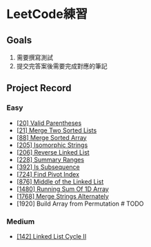 # LeetCode練習
## Goals
1. 需要撰寫測試
2. 提交完答案後需要完成對應的筆記

## Project Record
### Easy
- [[20] Valid Parentheses](./src/main/java/easy/ValidParentheses.java)
- [[21] Merge Two Sorted Lists](./src/main/java/easy/MergeTwoSortedLists.java)
- [[88] Merge Sorted Array](./src/main/java/easy/MergeSortedArray.java)
- [[205] Isomorphic Strings](./src/main/java/easy/IsomorphicStrings.java)
- [[206] Reverse Linked List](./src/main/java/easy/ReverseLinkedList.java)
- [[228] Summary Ranges](./src/main/java/easy/SummaryRanges.java)
- [[392] Is Subsequence](./src/main/java/easy/IsSubsequence.java)
- [[724] Find Pivot Index](./src/main/java/easy/PivotIndex.java)
- [[876] Middle of the Linked List](./src/main/java/easy/MiddleOfTheLinkedList.java)
- [[1480] Running Sum Of 1D Array](./src/main/java/easy/RunningSumOfArray.java)
- [[1768] Merge Strings Alternately](./src/main/java/easy/MergeStringsAlternately.java)
- [1920] Build Array from Permutation  # TODO

### Medium
- [[142] Linked List Cycle II](./src/main/java/medium/LinkedListCycleII.java)
